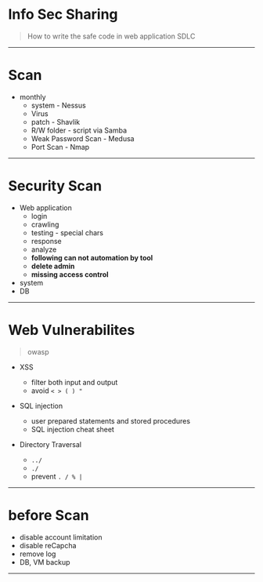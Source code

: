 # Info Sec Sharing
> How to write the safe code in web application
> SDLC

---

# Scan
- monthly
  - system - Nessus
  - Virus
  - patch - Shavlik
  - R/W folder - script via Samba
  - Weak Password Scan - Medusa
  - Port Scan - Nmap

---

# Security Scan
- Web application
  - login
  - crawling
  - testing - special chars
  - response
  - analyze
  - **following can not automation by tool**
  - **delete admin**
  - **missing access control**
- system
- DB

---

# Web Vulnerabilites
> owasp

- XSS
  - filter both input and output
  - avoid `< > ( ) "`

- SQL injection
  - user prepared statements and stored procedures
  - SQL injection cheat sheet

- Directory Traversal
  - `../`
  - `./`
  - prevent `. / % |`

---

# before Scan
- disable account limitation
- disable reCapcha
- remove log
- DB, VM backup

---
